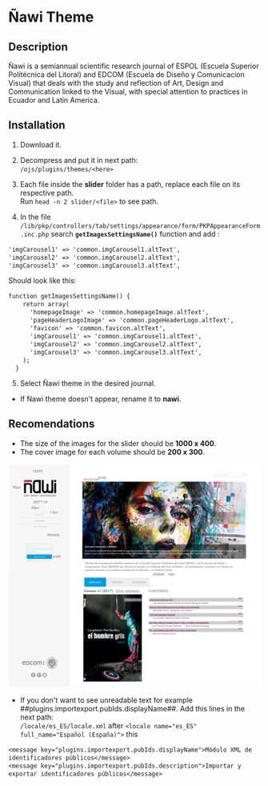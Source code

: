 # Ñawi Theme
## Description

Ñawi is a semiannual scientific research journal of ESPOL (Escuela Superior Politécnica del Litoral) and EDCOM (Escuela de Diseño y Comunicacion Visual) that deals with the study and reflection of Art, Design and Communication linked to the Visual, with special attention to practices in Ecuador and Latin America.

## Installation

1. Download it.

2. Decompress and put it in next path: <br>
`/ojs/plugins/themes/<here>`

3. Each file inside the **slider** folder has a path, replace each file on its respective path. <br>
Run `head -n 2 slider/<file>` to see path.

4. In the file `/lib/pkp/controllers/tab/settings/appearance/form/PKPAppearanceForm.inc.php` search **`getImagesSettingsName()`** function and add :
  ```
  'imgCarousel1' => 'common.imgCarousel1.altText',
  'imgCarousel2' => 'common.imgCarousel2.altText',
  'imgCarousel3' => 'common.imgCarousel3.altText',
  ```
  Should look like this:
  ```
  function getImagesSettingsName() {
      return array(
        'homepageImage' => 'common.homepageImage.altText',
        'pageHeaderLogoImage' => 'common.pageHeaderLogo.altText',
        'favicon' => 'common.favicon.altText',
        'imgCarousel1' => 'common.imgCarousel1.altText',
        'imgCarousel2' => 'common.imgCarousel2.altText',
        'imgCarousel3' => 'common.imgCarousel3.altText',
      );
    }
  ```
5. Select Ñawi theme in the desired journal.

* If Nawi theme doesn't appear, rename it to **nawi**.

## Recomendations

* The size of the images for the slider should be **1000 x 400**.
* The cover image for each volume should be **200 x 300**.

![Ñawi](https://github.com/Ksantacr/nawi/blob/master/colores.gif)

* If you don't want to see unreadable text for example ##plugins.importexport.pubIds.displayName##. Add this lines in the next path: <br>
`/locale/es_ES/locale.xml` after
```<locale name="es_ES" full_name="Español (España)">``` this <br>
```
<message key="plugins.importexport.pubIds.displayName">Módulo XML de identificadores públicos</message>
<message key="plugins.importexport.pubIds.description">Importar y exportar identificadores públicos</message>
```


